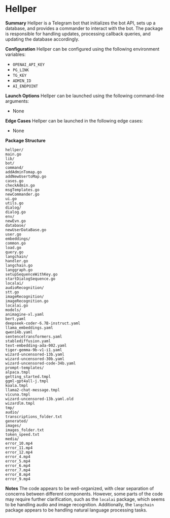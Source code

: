 **Hellper**
================

**Summary**
Hellper is a Telegram bot that initializes the bot API, sets up a database, and provides a commander to interact with the bot. The package is responsible for handling updates, processing callback queries, and updating the database accordingly.

**Configuration**
Hellper can be configured using the following environment variables:
* `OPENAI_API_KEY`
* `PG_LINK`
* `TG_KEY`
* `ADMIN_ID`
* `AI_ENDPOINT`

**Launch Options**
Hellper can be launched using the following command-line arguments:
* None

**Edge Cases**
Hellper can be launched in the following edge cases:
* None

**Package Structure**
```
hellper/
main.go
lib/
bot/
command/
addAdminTomap.go
addNewUsertoMap.go
cases.go
checkAdmin.go
msgTemplates.go
newCommander.go
ui.go
utils.go
dialog/
dialog.go
env/
newEvn.go
database/
newUserDataBase.go
user.go
embeddings/
common.go
load.go
query.go
langchain/
handler.go
langchain.go
langgraph.go
setupSequenceWithKey.go
startDialogSequence.go
localai/
audioRecognition/
stt.go
imageRecognition/
imageRecognition.go
localai.go
models/
animagine-xl.yaml
bert.yaml
deepseek-coder-6.7B-instruct.yaml
llama_embeddings.yaml
qwen14b.yaml
sentencetransformers.yaml
stablediffusion.yaml
text-embedding-ada-002.yaml
tiger-gemma-9b-v1-i1.yaml
wizard-uncensored-13b.yaml
wizard-uncensored-30b.yaml
wizard-uncensored-code-34b.yaml
prompt-templates/
alpaca.tmpl
getting_started.tmpl
ggml-gpt4all-j.tmpl
koala.tmpl
llama2-chat-message.tmpl
vicuna.tmpl
wizard-uncensored-13b.yaml.old
wizardlm.tmpl
tmp/
audio/
transcriptions_folder.txt
generated/
images/
images_folder.txt
token_speed.txt
media/
error_10.mp4
error_11.mp4
error_12.mp4
error_4.mp4
error_5.mp4
error_6.mp4
error_7.mp4
error_8.mp4
error_9.mp4
```

**Notes**
The code appears to be well-organized, with clear separation of concerns between different components. However, some parts of the code may require further clarification, such as the `localai` package, which seems to be handling audio and image recognition. Additionally, the `langchain` package appears to be handling natural language processing tasks.

